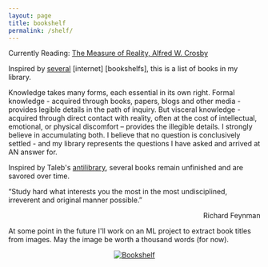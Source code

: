 ```yaml
---
layout: page
title: bookshelf
permalink: /shelf/
---
```


Currently Reading: [The Measure of Reality, Alfred W. Crosby](https://www.amazon.com/Measure-Reality-Quantification-Western-1250-1600/dp/0521639905)
<br>

Inspired by [several](https://patrickcollison.com/bookshelf) [internet]  [bookshelfs], this is a list of books in my library. 




Knowledge takes many forms, each essential in its own right. Formal knowledge - acquired through books, papers, blogs and other media - provides legible details in the path of inquiry. But visceral knowledge - acquired through direct contact with reality, often at the cost of intellectual, emotional, or physical discomfort – provides the illegible details. I strongly believe in accumulating both. I believe that no question is conclusively settled - and my library represents the questions I have asked and arrived at AN answer for.

Inspired by Taleb's <a href="https://en.wikipedia.org/wiki/Antilibrary">antilibrary</a>, several books remain unfinished and are savored over time. 

<div class="quote">
<p>“Study hard what interests you the most in the most undisciplined, irreverent and original manner possible.”</p>
<div align="right"> Richard Feynman</div>
</div>

At some point in the future I'll work on an ML project to extract book titles from images. May the image be worth a thousand words (for now).
<div class="image-container" align="center">
<a href="https://ibb.co/Rjm0Gdv"><img src="https://i.ibb.co/xF0jKdC/Bookshelf.png" alt="Bookshelf" border="0"></a>
</div>